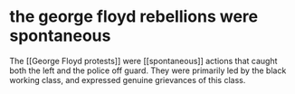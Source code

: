 # the george floyd rebellions were spontaneous

The [[George Floyd protests]] were [[spontaneous]] actions that caught both the left and the police off guard. They were primarily led by the black working class, and expressed genuine grievances of this class.


